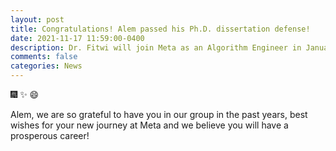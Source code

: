 ```yaml
---
layout: post
title: Congratulations! Alem passed his Ph.D. dissertation defense!
date: 2021-11-17 11:59:00-0400
description: Dr. Fitwi will join Meta as an Algorithm Engineer in January 2022. 
comments: false
categories: News
---
```

 :fireworks: :sparkles: :smile: 

Alem, we are so grateful to have you in our group in the past years, best wishes for your new journey at Meta and we believe you will have a prosperous career!  

